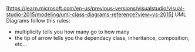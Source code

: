 [https://learn.microsoft.com/en-us/previous-versions/visualstudio/visual-studio-2015/modeling/uml-class-diagrams-reference?view=vs-2015]
UML Diagrams follow this rules:
- multiplicity tells you how many go to how many
- the tip of arrow tells you the dependacy class, inheritance, composition, etc...
